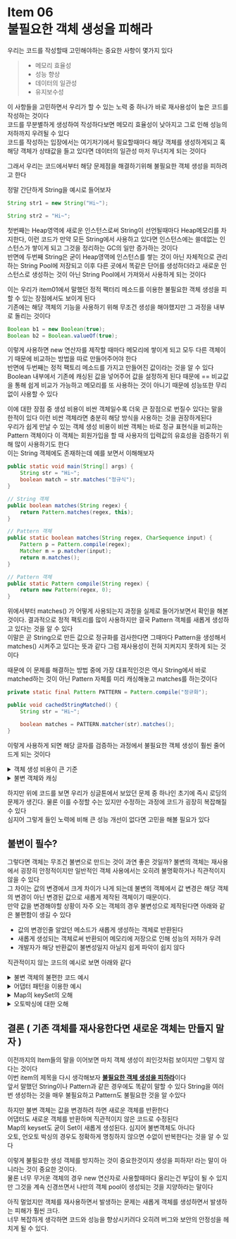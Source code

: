 # Item 06 <br /> 불필요한 객체 생성을 피해라

우리는 코드를 작성할때 고민해야하는 중요한 사항이 몇가지 있다
> - 메모리 효율성
> - 성능 향상
> - 데이터의 일관성
> - 유지보수성

이 사항들을 고민하면서 우리가 할 수 있는 노력 중 하나가 바로 재사용성이 높은 코드를 작성하는 것이다<br/>
코드를 무분별하게 생성하여 작성하다보면 메모리 효율성이 낮아지고 그로 인해 성능의 저하까지 우려될 수 있다<br/>
코드를 작성하는 입장에서는 여기저기에서 필요할때마다 해당 객체를 생성하게되고 혹 해당 객체가 상태값을 들고 있다면 데이터의 일관성 마저 무너지게 되는 것이다<br/>

그래서 우리는 코드에서부터 해당 문제점을 해결하기위해 불필요한 객체 생성을 피하려고 한다

정말 간단하게 String을 예시로 들어보자
```java
String str1 = new String("Hi~");

String str2 = "Hi~";
```
첫번째는 Heap영역에 새로운 인스턴스로써 String이 선언될때마다 Heap메모리를 차지한다, 이런 코드가 만약 모든 String에서 사용하고 있다면 인스턴스에는 쓸데없는 인스턴스가 쌓이게 되고 그것을 정리하는 GC의 일만 증가하는 것이다<br/>
반면에 두번째 String은 굳이 Heap영역에 인스턴스를 쌓는 것이 아닌 자체적으로 관리하는 String Pool에 저장되고 이후 다른 곳에서 똑같은 단어를 생성하더라고 새로운 인스턴스로 생성하는 것이 아닌 String Pool에서 가져와서 사용하게 되는 것이다

이는 우리가 item01에서 말했던 정적 팩터리 메소드를 이용한 불필요한 객체 생성을 피할 수 있는 장점에서도 보이게 된다<br/>
기존에는 해당 객체의 기능을 사용하기 위해 무조건 생성을 해야했지만 그 과정을 내부로 돌리는 것이다
```java
Boolean b1 = new Boolean(true);
Boolean b2 = Boolean.valueOf(true);
```
이렇게 사용하면 new 연산자를 제작할 때마다 메모리에 쌓이게 되고 모두 다른 객체이기 때문에 비교하는 방법을 따로 만들어주어야 한다 <br/>
반면에 두번째는 정적 팩토리 메소드를 가지고 만들어진 값이라는 것을 알 수 있다<br/>
Boolean 내부에서 기존에 캐싱된 값을 넣어주어 값을 설정하게 된다 때문에 == 비교값을 통해 쉽게 비교가 가능하고 메모리를 또 사용하는 것이 아니기 때문에 성능또한 무리없이 사용할 수 있다

이에 대한 장점 중 생성 비용이 비싼 객체일수록 더욱 큰 장점으로 번질수 있다는 말을 한적이 있다 이런 비싼 객체라면 충분히 해당 방식을 사용하는 것을 권장하게된다<br/>
우리가 쉽게 만날 수 있는 객체 생성 비용이 비싼 객체는 바로 정규 표현식을 비교하는 Pattern 객체이다 이 객체는 회원가입을 할 때 사용자의 입력값의 유효성을 검증하기 위해 많이 사용하기도 한다<br/>
이는 String 객체에도 존재하는데 예를 보면서 이해해보자
```java
public static void main(String[] args) {
    String str = "Hi~";
    boolean match = str.matches("정규식");
}

// String 객체
public boolean matches(String regex) {
    return Pattern.matches(regex, this);
}

// Pattern 객체
public static boolean matches(String regex, CharSequence input) {
    Pattern p = Pattern.compile(regex);
    Matcher m = p.matcher(input);
    return m.matches();
}

// Pattern 객체
public static Pattern compile(String regex) {
    return new Pattern(regex, 0);
}
```
위에서부터 matches() 가 어떻게 사용되는지 과정을 실제로 들어가보면서 확인을 해본것이다. 결과적으로 정적 팩토리를 많이 사용하지만 결국 Pattern 객체를 새롭게 생성하고 있다는 것을 알 수 있다 <br/>
이말은 곧 String으로 만든 값으로 정규화를 검사한다면 그때마다 Pattern을 생성해서 matches() 시켜주고 있다는 뜻과 같다 그럼 재사용성이 전혀 지켜지지 못하게 되는 것이다<br/>

때문에 이 문제를 해결하는 방법 중에 가장 대표적인것은 역시 String에서 바로 matched하는 것이 아닌 Pattern 자체를 미리 캐싱해놓고 matches를 하는것이다
```java
private static final Pattern PATTERN = Pattern.compile("정규화");

public void cachedStringMatched() {
    String str = "Hi~";

    boolean matches = PATTERN.matcher(str).matches();
}
```
이렇게 사용하게 되면 해당 글자를 검증하는 과정에서 불필요한 객체 생성이 훨씬 줄어드게 되는 것이다

<details>
    <summary>객체 생성 비용이 큰 기준</summary>

#### 복잡한 연산을 수행하는 경우
- Pattern 객체는 글자의 유효성을 검증하는 복잡한 연산을 진행한다

#### Heap 영역을 많이 차지하는 경우
- 이미지를 처리하는 객체의 경우 큰 파일을 모두 메모리에 올리면서 부담이 커지기 때문에 주의

#### I/O 연산이 포함된 객체
- FileReader, Socket, Connection과 같이 IO작업이 다수 포진된 객체의 경우 

#### 네이티브 코드 호출 (JNI)
- 네이티브 코드는 OS와 직접적인 연관이 있기 때문에 JVM 바깥에서 호출이 되는 경우

#### 쓰레드 생성의 경우
- 쓰레드를 해롭게 생성하면 OS 레벨에서 새로운 스레드를 관리하게 된다

#### 내부적인 캐싱 필요
- 객체를 반복적으로 만들어 Heap 메모리에 영역을 많이 차지하게 되면서 GC의 부담이 상승될 경우


> 개인적으로 다른 것과 같은 경우 프레임워크가 스스로 관리해주는 경우가 흔하지만 내부적인 캐싱의 경우는 조금 중요하다고 생각했다 
> 우리가 캐싱이 필요한 경우가 굉장히 잦게 발생할 수 있고 어떻게 발전을 해야하는지도 고민을 해봐야 한다
</details>

<details>
    <summary>불변 객체와 캐싱</summary>

### 소주제. 반복되는 compile 캐싱하기

위에 코드를 보면 만약 다른 정규화가 추가되면 compile이 반복적으로 발생하게 된다는 것을 알 수 있다
```java
private static final Pattern PATTERN1 = Pattern.compile("정규화1");
private static final Pattern PATTERN2 = Pattern.compile("정규화2");

public void cachedStringMatched() {
    String str = "Hi~";

    boolean matches1 = PATTERN1.matcher(str).matches();
    boolean matches2 = PATTERN2.matcher(str).matches();
}
```
이또한 재사용성이 좋은 코드라고 생각하지 않는다. 그렇다면 어떻게 수정할 수 있을까?? 바로 캐싱 기능을 활용하는 것이다
```java
private static final Map<String, Pattern> PATTERNS = new ConcurrentHashMap<>();

private static Pattern getCompile(String str) {
    return PATTERNS.computeIfAbsent(str, Pattern::compile);
}

public static void main(String[] args) {
    String compileStr1 = "정규화1";
    String compileStr2 = "정규화2";

    Pattern compile1 = getCompile(compileStr1);
    Pattern compile2 = getCompile(compileStr2);

    System.out.println(compile1 == getCompile(compileStr1)); // true (캐싱됨)
    System.out.println(compile2 == getCompile(compileStr2)); // true (캐싱됨)
    System.out.println(compile1 == compile2); // false (다른 정규식)
}
```
이렇게 캐싱 기능을 활용하면 compile의 코드를 줄일 수 있는것이다.

하지만 만약 우리가 DB에 있는 대용량의 데이터인 경우 가져온 데이터를 캐싱해놓으면 조회시 성능이 크게 증가할 수 있다 그리고 해당 객체가 불변 객체라면 데이터의 일관성 역시 보장된다는 것을 알 수 있는것이다.

그러면 어떻게 할 수 있을까? 

1. 일급 컬렉션을 사용한 불변성 보장
   - 만약 Member 객체를 만들고 그것의 불변을 보장하고 싶다면 가져온 데이터를 보관하는 장소가 필요할 것이다. 
   - 하지만 이곳에서는 해당 컬렉션이 불변인것이지 안에 있는 객체는 불변이 아니다

2. 불변 객체의 생성
   - 객체의 필드를 final로 만든다
   - 그러면 진짜 불변 객체가 되는 것이다

그러면 짧게 생각해보면 기존의 JPA를 사용하지 않고 데이터가 캐싱된 값을 직접 만들고 싶다면 캐싱 전용 객체를 만들고 해당 값들을 들고 있는 일급컬렉션을 사용하는 방법이 있을것이다 <br/>
그리고 기존의 model값의 필드 값을 모두 final로 만들고 불변을 유지한다.

하지만 이는 JPA에서는 사용할 수 없다. JPA는 리플렉션을 통해 값을 매칭하고 프록시 객체와 dirty checking 등등 고려해야 할 것이 많기 때문에 그 방법이 쉽지 않다<br/>
그래서 캐싱을 지원하는 SpringCache를 사용하게 되는것 같다 거기서 진화하여 Redis를 통한 캐싱까지 진화할 수 있을것이다
</details>

하지만 위에 코드를 보면 우리가 싱글톤에서 보았던 문제 중 하나인 초기에 즉시 로딩의 문제가 생긴다. 물론 이를 수정할 수는 있지만 수정하는 과정에 코드가 굉장히 복잡해질 수 있다<br/>
심지어 그렇게 들인 노력에 비해 큰 성능 개선이 없다면 고민을 해볼 필요가 있다

## 불변이 필수?

그렇다면 객체는 무조건 불변으로 만드는 것이 과연 좋은 것일까? 불변의 객체는 재사용에서 굉장히 안정적이지만 일반적인 객체 사용에서는 오히려 불명확하거나 직관적이지 않을 수 있다<br/>
그 차이는 값의 변경에서 크게 차이가 나게 되는데 불변의 객체에서 값 변경은 해당 객체의 변경이 아닌 변경된 값으로 새롭게 제작된 객체이기 때문이다.<br/>
만약 값을 변경해야할 상황이 자주 오는 객체의 경우 불변성으로 제작된다면 아래와 같은 불편함이 생길 수 있다
- 값의 변경인줄 알았던 메소드가 새롭게 생성하는 객체로 반환된다
- 새롭게 생성되는 객체로써 반환되어 메모리에 저장으로 인해 성능의 저하가 우려
- 개발자가 해당 반환값이 불변성일지 아닐지 쉽게 파악이 쉽지 않다

직관적이지 않는 코드의 예시로 보면 아래와 같다
<details>
   <summary>불변 객체의 불편한 코드 예시</summary>

```java
class Person {
    private final String name;

    public Person(String name) {
        this.name = name;
    }

    public Person changeName(String name) {
        return new Person(name);
    }
}

public class Main {
    public static void main(String[] args) {

        Person John = new Person("John");
        Person victor = John.changeName("Victor");

        System.out.println(victor == John);
    }
}
```
개발자는 그저 이름을 바꾸고 싶었지만 오히려 새로운 객체가 튀어나온다 이는 개발자는 실제 코드를 보기 전까지는 알 수 없다.
</details>

<details>
   <summary>어댑터 패턴을 이용한 예시</summary>

어댑터 패턴 역시 불변 객체와 비슷한 문제점인 직관적인 문제가 존재한다<br/>
기존의 객체를 사용해야하는데 변환을 위해 어댑터를 사용하면 완전 다른 객체가 튀어나온다
```java
interface OldCharger {
    void charge110V();
}

class Old110VCharger implements OldCharger {
    public void charge110V() {
        System.out.println("110V 충전 중,....");
    }
}

interface NewCharger {
    void charge220V();
}

class ChargerAdapter implements NewCharger {
    private final OldCharger oldCharger;

    public ChargerAdapter(OldCharger oldCharger) {
        this.oldCharger = oldCharger;
    }

    @Override
    public void charge220V() {
        System.out.println("220V로 변환되어 충전 중....");
        oldCharger.charge110V();
    }
}

public class AdapterExam {
    public static void main(String[] args) {
        Old110VCharger old110VCharger = new Old110VCharger();

        ChargerAdapter chargerAdapter = new ChargerAdapter(old110VCharger);

        chargerAdapter.charge220V();
    }
}
```
이렇게 기존의 충전기에서 220V로 변환해주는 충전기를 통해 110V의 기계가 220V에서 충전이 되게 만들수 있다<br/>
어댑터패턴은 기존의 코드를 손대지 않고 코드를 수정할 수 있지만 불변 객체 패턴처럼 다른 값을 적용하고 사용하기 위해서는 기존의 객체는 어디가고 새로운 객체가 튀어나와서 당황하게 되는 것이다

마치 불필요한 객체가 생성되는것 처럼 보일 수 있다는 것이다.
</details>

<details>
   <summary>Map의 keySet의 오해</summary>

Map의 KeySet의 경우에도 반환값이 Set인것을 알 수 있다<br/>
하지만 완전히 서로 다른 객체일까?? 그렇다면 keySet에서 지워진 값은 Map은 알 수 없어야 한다<br/>
```java
 public static void main(String[] args) {
     Map<String, Integer> map = new HashMap<>();
     map.put("A", 1);
     map.put("B", 2);

     Set<String> keys = map.keySet();

     System.out.println(keys);
     
     keys.remove("A");

     System.out.println(keys);
     System.out.println(map);
 }
```
하지만 보다시피 새로운 Set을 반환하는 것이 아닌 Map과 연결된 Set을 가져온 것이다.<br/>
사실 생각해보면 keySet으로 가져온 값이 불변의 객체가 아니라는 것이 좀 이상하다. 사실 이게 문제라는 것이다. Map과 연결된 Set의 값을 가져오는 것은 이해가 되는데 그 값을 수정할 수 있다는 것이 이상한 것이다.<br/>
더욱 이상한 점은 바로 add() 는 작동을 하지 않는다는 것이다. remove는 기존에 존재하는 값을 지우는 행위이지만 add는 존재하지 않는 값을 추가하기 때문에 그렇게 된다고 한다<br/>

이런 모든 점들이 직관적이지 않은 것이다. 또한 이는 굳이 불필요한 Set타입을 반환하는 분위기이다.<br/>
여담으로 map.keySet() 메소드는 몇번을 생성해도 모두 같은 객체를 바라보고 있다 이는 한곳에서 변경되면 해당 Map과 연결된 모든 Set은 같이 변경된다는 것이다
</details>
<details>
   <summary>오토박싱에 대한 오해</summary>

오토박싱은 primitive와 reference 객체를 섞어서 쓸때 자동으로 변환되는 기술을 말한다<br/>
과연 오토 박싱이라는 것이 완전하게 객체 타입과 기본 타입의 구분을 없애줄수는 있을까? 우린 성능을 중요시 여기니까 성능면에서 보자면 그렇지 않다.

1. 오토 박싱의 과정에서 객체의 캐싱 기능을 사용한 경우
```java
 public static void main(String[] args) {
     Integer i1 = 100;
     Integer i2 = 100;

     System.out.println(i1 == i2); // true

     Integer i3 = 200;
     Integer i4 = 200;

     System.out.println(i3 == i4); // false
 }
```
int 범위안에 있는 100과 200의 값을 대입하여 Integer로 오토 박싱하게 만들었지만 100일때와 200일때의 결과가 다르다. <br/>
이는 Integer의 캐싱기능에 의한 차이이다. Integer는 성능을 고려하여 -127 ~ 128 사이의 수는 새로운 객체가 아닌 같은 객체를 사용한다<br/>
하지만 그 범위가 아닌것은 다른 값을 내뱉는 것이다. 이또한 변환의 과정에서 모두 체킹을 해야한다

2. null 체크
오토 박싱된 값은 모두 객체이다. 즉, null이 가능한 것이다. 기본 타입은 null이 불가능하다. 여기서 차이점이 또 발생한다

3. 연산으로 인한 성능 저하
```java
public static void main(String[] args) {
   long startTime1 = System.nanoTime();
   long sum1 = 0;
   for (int i = 0; i < 1_000_000; i++) {
        sum1 += i; // ✅ 기본 타입 사용 (빠름)
   }
   long endTime1 = System.nanoTime();
   System.out.println("기본 타입 수행 시간: " + (endTime1 - startTime1)); // 1.8ms
   
   long startTime2 = System.nanoTime();
   Long sum2 = 0L;
   for (int i = 0; i < 1_000_000; i++) {
        sum2 += i; // ✅ 기본 타입 사용 (빠름)
   }
   long endTime2 = System.nanoTime();
   System.out.println("기본 타입 수행 시간: " + (endTime2 - startTime2)); // 14ms
}
```
결과를 보면 걸린 시간이 8~9배가량 차이가 나는 것을 볼 수 있다. 그냥 int의 값을 더하려고 하니 언오토박싱과 연산의 결과를 오토 박싱으로 다시 묶는 과정이 생기면서 오류가 발생하는것이다.<br/>
이처럼 자동으로 진행되는 오토 혹은 언오토 박싱에 의한 불필요한 객체 생성에 의한 성능 저하도 의식하고 있어야 한다 
</details>

## 결론 ( 기존 객체를 재사용한다면 새로운 객체는 만들지 말자 )

이전까지의 Item들의 말을 이어보면 마치 객체 생성이 죄인것처럼 보이지만 그렇지 않다는 것이다<br/>
이번 item의 제목을 다시 생각해보자 <u><strong>불필요한 객체 생성을 피하라</strong></u>이다 <br/>
앞서 말했던 String이나 Pattern과 같은 경우에도 똑같이 말할 수 있다 String을 여러번 생성하는 것을 매우 불필요하고 Pattern도 불필요한 것을 알 수있다

하지만 불변 객체는 값을 변경하려 하면 새로운 객체를 반환한다<br/>
어댑터도 새로운 객체를 반환하며 직관적이지 않은 코드로 수정된다 <br/>
Map의 keyset도 굳이 Set이 새롭게 생성된다. 심지어 불변객체도 아니다 <br/>
오토, 언오토 박싱의 경우도 정확하게 명칭하지 않으면 수없이 반복한다는 것을 알 수 있다

이렇게 불필요한 생성 객체를 방지하는 것이 중요한것이지 생성을 피하자! 라는 말이 아니라는 것이 중요한 것이다.<br/>
물론 너무 무거운 객체의 경우 new 연산자로 사용할때마다 올리는건 부담이 될 수 있지만 그것을 계속 신경쓰면서 나만의 객체 pool이 생성되는 것을 지양하라는 말이다

아직 멀었지만 객체를 재사용하면서 발생하는 문제는 새롭게 객체를 생성하면서 발생하는 피해가 훨씬 크다.<br/>
너무 복잡하게 생각하면 코드와 성능을 향상시키려다 오히려 버그와 보안의 안정성을 헤치게 될 수 있다.